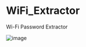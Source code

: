# WiFi_Extractor
Wi-Fi Password Extractor

![image](https://user-images.githubusercontent.com/102409904/222530196-d5a4726e-4b8a-499d-9332-f80e7a4c0cae.png)
